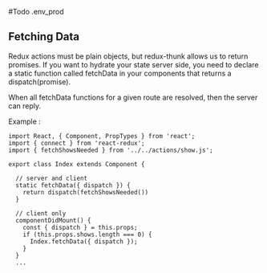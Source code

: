 #Todo
.env_prod

## Fetching Data

Redux actions must be plain objects, but redux-thunk allows us to return promises.
If you want to hydrate your state server side, you need to declare a static function called fetchData in your components
that returns a dispatch(promise).

When all fetchData functions for a given route are resolved, then the server can reply.

Example :

```
import React, { Component, PropTypes } from 'react';
import { connect } from 'react-redux';
import { fetchShowsNeeded } from '../../actions/show.js';

export class Index extends Component {

  // server and client
  static fetchData({ dispatch }) {
    return dispatch(fetchShowsNeeded())
  }

  // client only
  componentDidMount() {
    const { dispatch } = this.props;
    if (this.props.shows.length === 0) {
      Index.fetchData({ dispatch });
    }
  }
  ...

```
